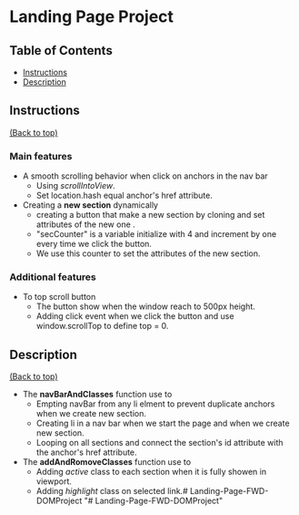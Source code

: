 # Landing Page Project

## Table of Contents

* [Instructions](#Instructions)
* [Description](#Description)

## Instructions
[(Back to top)](#table-of-contents)
### Main features
- A smooth scrolling behavior when click on anchors in the nav bar
    - Using *scrollIntoView*.
    - Set location.hash equal anchor's href attribute.
- Creating a **new section** dynamically
    - creating a button that make a new section by cloning and set attributes of the new one .
    - "secCounter" is a variable initialize with 4 and increment by one every time we click the button.
    - We use this counter to set the attributes of the new section.
### Additional features
- To top scroll button
    - The button show when the window reach to 500px height.
    - Adding click event when we click the button and use window.scrollTop to define top = 0.

## Description
[(Back to top)](#table-of-contents)
- The **navBarAndClasses** function use to 
    - Empting navBar from any li elment to prevent duplicate anchors when we create new section.
    - Creating li in a nav bar when we start the page and when we create new section.
    - Looping on all sections and connect the section's id attribute with the anchor's href attribute.
- The **addAndRomoveClasses** function use to
    - Adding *active* class to each section when it is fully showen in viewport.
    - Adding *highlight* class on selected link.#   L a n d i n g - P a g e - F W D - D O M P r o j e c t  
 "# Landing-Page-FWD-DOMProject" 
